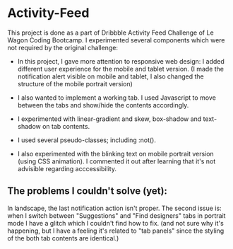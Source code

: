 # Activity-Feed
This project is done as a part of Dribbble Activity Feed Challenge of Le Wagon Coding Bootcamp. I experimented several components which were not required by the original challenge: 

* In this project, I gave more attention to responsive web design: I added different user experience for the mobile and tablet version. (I made the notification alert visible on mobile and tablet, I also changed the structure of the mobile portrait version)

* I also wanted to implement a working tab. I used Javascript to move between the tabs and show/hide the contents accordingly.

* I experimented with linear-gradient and skew, box-shadow and text-shadow on tab contents.

* I used several pseudo-classes; including :not().

* I also experimented with the blinking text on mobile portrait version (using CSS animation). I commented it out after learning that it's not advisible regarding acccessibility.

## The problems I couldn't solve (yet): 

In landscape, the last notification action isn't proper. The second issue is: when I switch between "Suggestions" and "Find designers" tabs in portrait mode I have a glitch which I couldn't find how to fix. (and not sure why it's happening, but I have a feeling it's related to "tab panels" since the styling of the both tab contents are identical.)
